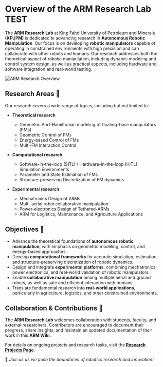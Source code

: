 # Overview of the ARM Research Lab TEST

The **ARM Research Lab** at King Fahd University of Petroleum and Minerals **(KFUPM)** is dedicated to advancing research in **Autonomous Robotic Manipulation**. Our focus is on developing **robotic manipulators** capable of operating in constrained environments with high precision and can collaborate with other robots and humans. Our research addresses both the theoretical aspect of robotic manipulation, including dynamic modeling and control system design, as well as practical aspects, including hardware and software integration and real-world testing.

![ARM Research Overview](assets/arm_research_overview.png)

## Research Areas 📌 
Our research covers a wide range of topics, including but not limited to:  

- **Theoretical research** 
  - Geometric Port-Hamiltonian modeling of floating-base manipulators (FMs)
  - Geometric Control of FMs
  - Energy-based Control of FMs
  - Multi-FM Interaction Control

- **Computational research** 
  - Software-in-the-loop (SITL) / Hardware-in-the-loop (HITL) Simulation Environments
  - Parameter and State Estimation of FMs
  - Structure-preserving Discretization of FM dynamics.

- **Experimental research** 
  - Mechatronics Design of ARMs
  - Multi-aerial robot collaborative manipulation
  - Power-electronics Design of Tethered-ARMs
  - ARM for Logistics, Maintenance, and Agriculture Applications

## Objectives  🎯 
- Advance the theoretical foundations of **autonomous robotic manipulation**, with emphasis on geometric modeling, control, and energy-based approaches.  
- Develop **computational frameworks** for accurate simulation, estimation, and structure-preserving discretization of robotic dynamics.  
- Design and integrate **experimental platforms**, combining mechatronics, power electronics, and real-world validation of robotic manipulators.  
- Enable **collaborative manipulation** among multiple aerial and ground robots, as well as safe and efficient interaction with humans.  
- Translate fundamental research into **real-world applications**, particularly in agriculture, logistics, and other constrained environments.  

## Collaboration & Contributions 🤝  
The **ARM Research Lab** welcomes collaboration with students, faculty, and external researchers. Contributors are encouraged to document their progress, share insights, and maintain an updated documentation of their work in this **ARM Wiki**.  

For details on ongoing projects and research tasks, visit the **[Research Projects Page](Research-Projects.md)**.  

🚀 *Join us as we push the boundaries of robotics research and innovation!*  
